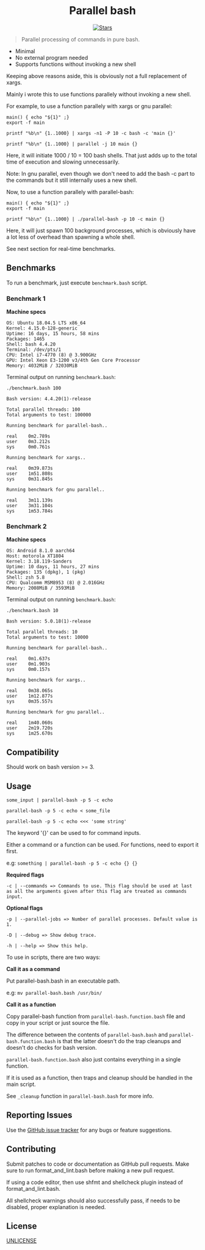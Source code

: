 <h1 align="center">Parallel bash</h1>
<p align="center">
<a href="https://github.com/Akianonymus/parallel-bash/stargazers"><img src="https://img.shields.io/github/stars/Akianonymus/parallel-bash.svg?color=blueviolet&style=for-the-badge" alt="Stars"></a>
</p>

> Parallel processing of commands in pure bash.

- Minimal
- No external program needed
- Supports functions without invoking a new shell

Keeping above reasons aside, this is obviously not a full replacement of xargs.

Mainly i wrote this to use functions parallely without invoking a new shell.

For example, to use a function parallely with xargs or gnu parallel:

```
main() { echo "${1}" ;}
export -f main

printf "%b\n" {1..1000} | xargs -n1 -P 10 -c bash -c 'main {}'

printf "%b\n" {1..1000} | parallel -j 10 main {}
```

Here, it will initiate 1000 / 10 = 100 bash shells. That just adds up to the total time of execution and slowing unnecessarily.

Note: In gnu parallel, even though we don't need to add the bash -c part to the commands but it still internally uses a new shell.

Now, to use a function parallely with parallel-bash:

```
main() { echo "${1}" ;}
export -f main

printf "%b\n" {1..1000} | ./parallel-bash -p 10 -c main {}
```

Here, it will just spawn 100 background processes, which is obviously have a lot less of overhead than spawning a whole shell.

See next section for real-time benchmarks.

## Benchmarks

To run a benchmark, just execute `benchmark.bash` script.

### Benchmark 1

<strong>Machine specs</strong>

```
OS: Ubuntu 18.04.5 LTS x86_64
Kernel: 4.15.0-128-generic
Uptime: 16 days, 15 hours, 58 mins
Packages: 1465
Shell: bash 4.4.20
Terminal: /dev/pts/1
CPU: Intel i7-4770 (8) @ 3.900GHz
GPU: Intel Xeon E3-1200 v3/4th Gen Core Processor
Memory: 4032MiB / 32030MiB
```

Terminal output on running `benchmark.bash`:

```
./benchmark.bash 100

Bash version: 4.4.20(1)-release

Total parallel threads: 100
Total arguments to test: 100000

Running benchmark for parallel-bash..

real	0m2.789s
user	0m3.212s
sys 	0m0.761s

Running benchmark for xargs..

real	0m39.873s
user	1m51.808s
sys 	0m31.845s

Running benchmark for gnu parallel..

real	3m11.139s
user	3m31.104s
sys 	1m53.784s
```

### Benchmark 2

<strong>Machine specs</strong>

```
OS: Android 8.1.0 aarch64
Host: motorola XT1804
Kernel: 3.18.119-Sanders
Uptime: 10 days, 11 hours, 27 mins
Packages: 135 (dpkg), 1 (pkg)
Shell: zsh 5.8
CPU: Qualcomm MSM8953 (8) @ 2.016GHz
Memory: 2008MiB / 3593MiB
```

Terminal output on running `benchmark.bash`:

```
./benchmark.bash 10

Bash version: 5.0.18(1)-release

Total parallel threads: 10
Total arguments to test: 10000

Running benchmark for parallel-bash..

real    0m1.637s
user    0m1.903s
sys     0m0.157s

Running benchmark for xargs..

real    0m38.065s
user    1m12.877s
sys     0m35.557s

Running benchmark for gnu parallel..

real    1m40.060s
user    2m19.720s
sys     1m25.670s
```

## Compatibility

Should work on bash version >= 3.

## Usage

`some_input | parallel-bash -p 5 -c echo`

`parallel-bash -p 5 -c echo < some_file`

`parallel-bash -p 5 -c echo <<< 'some string'`

The keyword '{}' can be used to for command inputs.

Either a command or a function can be used. For functions, need to export it first.

e.g: `something | parallel-bash -p 5 -c echo {} {}`

<strong>Required flags</strong>

    -c | --commands => Commands to use. This flag should be used at last as all the arguments given after this flag are treated as commands input.

<strong>Optional flags</strong>

    -p | --parallel-jobs => Number of parallel processes. Default value is 1.

    -D | --debug => Show debug trace.

    -h | --help => Show this help.

To use in scripts, there are two ways:

<strong>Call it as a command</strong>

Put parallel-bash.bash in an executable path.

e.g: `mv parallel-bash.bash /usr/bin/`

<strong>Call it as a function</strong>

Copy parallel-bash function from `parallel-bash.function.bash` file and copy in your script or just source the file.

The difference between the contents of `parallel-bash.bash` and `parallel-bash.function.bash` is that the latter doesn't do the trap cleanups and doesn't do checks for bash version.

`parallel-bash.function.bash` also just contains everything in a single function.

If it is used as a function, then traps and cleanup should be handled in the main script.

See `_cleanup` function in `parallel-bash.bash` for more info.

## Reporting Issues

Use the [GitHub issue tracker](https://github.com/Akianonymus/parallel-bash/issues) for any bugs or feature suggestions.

## Contributing

Submit patches to code or documentation as GitHub pull requests. Make sure to run format_and_lint.bash before making a new pull request.

If using a code editor, then use shfmt and shellcheck plugin instead of format_and_lint.bash.

All shellcheck warnings should also successfully pass, if needs to be disabled, proper explanation is needed.

## License

[UNLICENSE](https://github.com/Akianonymus/parallel-bash/blob/master/LICENSE)
